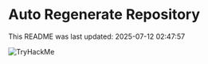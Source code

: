 # Auto Regenerate Repository

This README was last updated: 2025-07-12 02:47:57

 ![TryHackMe](https://tryhackme.com/badge/533634)